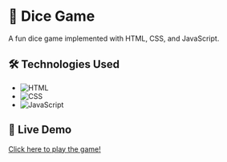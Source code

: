 # 🎲 Dice Game

A fun dice game implemented with HTML, CSS, and JavaScript.

## 🛠️ Technologies Used
- ![HTML](https://img.shields.io/badge/-HTML5-E34F26?logo=html5&logoColor=white)
- ![CSS](https://img.shields.io/badge/-CSS3-1572B6?logo=css3&logoColor=white)
- ![JavaScript](https://img.shields.io/badge/-JavaScript-F7DF1E?logo=javascript&logoColor=black)

## 🚀 Live Demo
[Click here to play the game!](https://simple-dice-game.onrender.com) 
